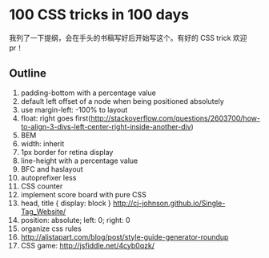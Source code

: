 # 100 CSS tricks in 100 days

我列了一下提纲，会在手头的书稿写好后开始写这个。有好的 CSS trick 欢迎 pr！

## Outline
1. padding-bottom with a percentage value
2. default left offset of a node when being positioned absolutely
3. use margin-left: -100% to layout
4. float: right goes first(http://stackoverflow.com/questions/2603700/how-to-align-3-divs-left-center-right-inside-another-div)
5. BEM
6. width: inherit
7. 1px border for retina display
8. line-height with a percentage value
9. BFC and haslayout
10. autoprefixer less
11. CSS counter
12. implement score board with pure CSS
13. head, title { display: block } http://cj-johnson.github.io/Single-Tag_Website/
14. position: absolute; left: 0; right: 0
15. organize css rules
16. http://alistapart.com/blog/post/style-guide-generator-roundup
17. CSS game: http://jsfiddle.net/4cyb0qzk/
